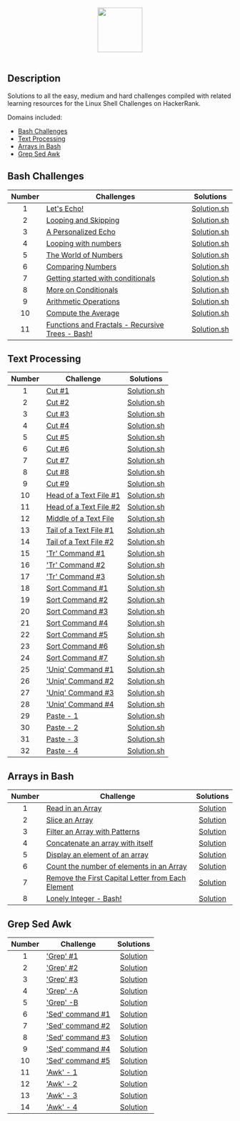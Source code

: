 <p align="center">  
	<br>
	<a href="https://www.hackerrank.com/profile/gaikwad_kunal">
        <img height=100 src="https://hrcdn.net/community-frontend/assets/brand/logo-new-white-green-a5cb16e0ae.svg"> 
    	</a>
	<br>
	<br>
</p>

## Description
Solutions to all the easy, medium and hard challenges compiled with related learning resources for the Linux Shell Challenges on HackerRank. 

Domains included: 
* [Bash Challenges](https://github.com/gaikwad-kunal/Hacker_rank-Linux_Shell/#bash-challenges)
* [Text Processing](https://github.com/gaikwad-kunal/Hacker_rank-Linux_Shell/#text-processing)
* [Arrays in Bash](https://github.com/gaikwad-kunal/Hacker_rank-Linux_Shell/#arrays-in-bash)
* [Grep Sed Awk](https://github.com/gaikwad-kunal/Hacker_rank-Linux_Shell/#grep-sed-awk)
   

## Bash Challenges

| Number | Challenges | Solutions |
|:------:|------------|:---------:|
| 1 |[Let's Echo!](https://www.hackerrank.com/challenges/bash-tutorials-lets-echo/problem) | [Solution.sh](Bash/Let's_Echo.sh)
| 2 |[Looping and Skipping](https://www.hackerrank.com/challenges/bash-tutorials---looping-and-skipping/problem) | [Solution.sh](Bash/looping_and_skipping.sh)
| 3 |[A Personalized Echo](https://www.hackerrank.com/challenges/bash-tutorials---a-personalized-echo/problem) | [Solution.sh](Bash/A_Personalized_Echo.sh)
| 4 |[Looping with numbers](https://www.hackerrank.com/challenges/bash-tutorials---looping-with-numbers/problem) |  [Solution.sh](Bash/Looping_with_Numbers.sh)
| 5 |[The World of Numbers](https://www.hackerrank.com/challenges/bash-tutorials---the-world-of-numbers/problem) | [Solution.sh](Bash/The_World_of_Numbers.sh)
| 6 |[Comparing Numbers](https://www.hackerrank.com/challenges/bash-tutorials---comparing-numbers/problem) | [Solution.sh](Bash/Comparing_Numbers.sh)
| 7 |[Getting started with conditionals](https://www.hackerrank.com/challenges/bash-tutorials---getting-started-with-conditionals/problem) | [Solution.sh](Bash/Getting_started_with_conditionals.sh)
| 8 |[More on Conditionals](https://www.hackerrank.com/challenges/bash-tutorials---more-on-conditionals/problem) | [Solution.sh](Bash/More_on_Conditionals.sh)
| 9 |[Arithmetic Operations](https://www.hackerrank.com/challenges/bash-tutorials---arithmetic-operations/problem) | [Solution.sh](Bash/Arithmetic_Operations.sh)
| 10|[Compute the Average](https://www.hackerrank.com/challenges/bash-tutorials---compute-the-average/problem) | [Solution.sh](Bash/Compute_the_Average.sh)
| 11|[Functions and Fractals - Recursive Trees - Bash!](https://www.hackerrank.com/challenges/fractal-trees-all/problem) | [Solution.sh](Bash/Functions_and_Fractals-Recursive_Trees.sh)

## Text Processing

| Number | Challenge | Solutions |
|:------:|-----------|:---------:|
|1|[Cut #1](https://www.hackerrank.com/text-processing-cut-1/problem) | [Solution.sh](Text_Processing/Cut-1.sh) |
|2|[Cut #2](https://www.hackerrank.com/text-processing-cut-2/problem) | [Solution.sh](Text_Processing/Cut-2.sh) |
|3|[Cut #3](https://www.hackerrank.com/text-processing-cut-3/problem) | [Solution.sh](Text_Processing/Cut-3.sh) |
|4|[Cut #4](https://www.hackerrank.com/text-processing-cut-4/problem) | [Solution.sh](Text_Processing/Cut-4.sh) |
|5|[Cut #5](https://www.hackerrank.com/text-processing-cut-5/problem) | [Solution.sh](Text_Processing/Cut-5.sh) |
|6|[Cut #6](https://www.hackerrank.com/text-processing-cut-6/problem) | [Solution.sh](Text_Processing/Cut-6.sh) |
|7|[Cut #7](https://www.hackerrank.com/text-processing-cut-7/problem) | [Solution.sh](Text_Processing/Cut-7.sh) |
|8|[Cut #8](https://www.hackerrank.com/text-processing-cut-8/problem) | [Solution.sh](Text_Processing/Cut-8.sh) |
|9|[Cut #9](https://www.hackerrank.com/text-processing-cut-9/problem) | [Solution.sh](Text_Processing/Cut-9.sh) |
|10|[Head of a Text File #1](https://www.hackerrank.com/text-processing-head-1/problem) | [Solution.sh](Text_Processing/Head_of_a_Text_File-1.sh) |
|11|[Head of a Text File #2](https://www.hackerrank.com/text-processing-head-2/problem) | [Solution.sh](Text_Processing/Head_of_a_Text_File-2.sh) |
|12|[Middle of a Text File](https://www.hackerrank.com/text-processing-in-linux---the-middle-of-a-text-file/problem) | [Solution.sh](Text_Processing/Middle_of_a_Text_File.sh) |
|13|[Tail of a Text File #1](https://www.hackerrank.com/text-processing-tail-1/problem) | [Solution.sh](Text_Processing/Tail_of_a_Text_File-1.sh) |
|14|[Tail of a Text File #2](https://www.hackerrank.com/text-processing-tail-2/problem) | [Solution.sh](Text_Processing/Tail_of_a_Text_File-2.sh) |
|15|['Tr' Command #1](https://www.hackerrank.com/text-processing-tr-1/problem) | [Solution.sh](Text_Processing/'Tr'_Command-1.sh) |
|16|['Tr' Command #2](https://www.hackerrank.com/text-processing-tr-2/problem) | [Solution.sh](Text_Processing/'Tr'_Command-2.sh) |
|17|['Tr' Command #3](https://www.hackerrank.com/text-processing-tr-3/problem) | [Solution.sh](Text_Processing/'Tr'_Command-3.sh) |
|18|[Sort Command #1](https://www.hackerrank.com/text-processing-sort-1/problem) | [Solution.sh](Text_Processing/Sort_Command-1.sh) |
|19|[Sort Command #2](https://www.hackerrank.com/text-processing-sort-2/problem) | [Solution.sh](Text_Processing/Sort_Command-2.sh) |
|20|[Sort Command #3](https://www.hackerrank.com/text-processing-sort-3/problem) | [Solution.sh](Text_Processing/Sort_Command-3.sh) |
|21|[Sort Command #4](https://www.hackerrank.com/text-processing-sort-4/problem) | [Solution.sh](Text_Processing/Sort_Command-4.sh) |
|22|[Sort Command #5](https://www.hackerrank.com/text-processing-sort-5/problem) | [Solution.sh](Text_Processing/Sort_Command-5.sh) |
|23|[Sort Command #6](https://www.hackerrank.com/text-processing-sort-6/problem) | [Solution.sh](Text_Processing/Sort_Command-6.sh) |
|24|[Sort Command #7](https://www.hackerrank.com/text-processing-sort-7/problem) | [Solution.sh](Text_Processing/Sort_Command-7.sh) |
|25|['Uniq' Command #1](https://www.hackerrank.com/text-processing-in-linux-the-uniq-command-1/problem) | [Solution.sh](Text_Processing/'Uniq'_Command-1.sh) |
|26|['Uniq' Command #2](https://www.hackerrank.com/text-processing-in-linux-the-uniq-command-2/problem) | [Solution.sh](Text_Processing/'Uniq'_Command-2.sh) |
|27|['Uniq' Command #3](https://www.hackerrank.com/text-processing-in-linux-the-uniq-command-3/problem)| [Solution.sh](Text_Processing/'Uniq'_Command-3.sh) |
|28|['Uniq' Command #4](https://www.hackerrank.com/text-processing-in-linux-the-uniq-command-4/problem) | [Solution.sh](Text_Processing/'Uniq'_Command-4.sh) |
|29|[Paste - 1](https://www.hackerrank.com/paste-1/problem) | [Solution.sh](Text_Processing/Paste-1.sh) |
|30|[Paste - 2](https://www.hackerrank.com/paste-2/problem) | [Solution.sh](Text_Processing/Paste-_2.sh) |
|31|[Paste - 3](https://www.hackerrank.com/paste-3/problem) | [Solution.sh](Text_Processing/Paste-3.sh) |
|32|[Paste - 4](https://www.hackerrank.com/paste-4/problem) | [Solution.sh](Text_Processing/Paste-4.sh) |


## Arrays in Bash

| Number | Challenge | Solutions |
|:------:|-----------|:---------:|
|1|[Read in an Array](https://www.hackerrank.com/bash-tutorials-read-in-an-array/problem) | [Solution](Arrays_in_Bash/Read_in_an_Array.sh) |
|2|[Slice an Array](https://www.hackerrank.com/bash-tutorials-slice-an-array/problem) | [Solution](Arrays_in_Bash/Slice_an_Array.sh) |
|3|[Filter an Array with Patterns](https://www.hackerrank.com/bash-tutorials-filter-an-array-with-patterns/problem) | [Solution](Arrays_in_Bash/Filter_an_Array_with_Patterns.sh) |
|4|[Concatenate an array with itself](https://www.hackerrank.com/bash-tutorials-concatenate-an-array-with-itself/problem) | [Solution](Arrays_in_Bash/Concatenate_an_array_with_itself.sh) |
|5|[Display an element of an array](https://www.hackerrank.com/bash-tutorials-display-the-third-element-of-an-array/problem) | [Solution](Arrays_in_Bash/Display_an_element_of_an_array.sh) |
|6|[Count the number of elements in an Array](https://www.hackerrank.com/bash-tutorials-count-the-number-of-elements-in-an-array/problem) | [Solution](Arrays_in_Bash/Count_the_number_of_elements_in_an_Array.sh) |
|7|[Remove the First Capital Letter from Each Element](https://www.hackerrank.com/bash-tutorials-remove-the-first-capital-letter-from-each-array-element/problem) | [Solution](Arrays_in_Bash/Remove_the_First_Capital_Letter_from_Each_Element.sh) |
|8|[Lonely Integer - Bash!](https://www.hackerrank.com/lonely-integer-2/problem) | [Solution](Arrays_in_Bash/Lonely_Integer-2.sh) |

## Grep Sed Awk

| Number | Challenge | Solutions |
|:------:|-----------|:---------:|
|1|['Grep' #1](https://www.hackerrank.com/challenges/text-processing-in-linux-the-grep-command-1/problem) | [Solution](Grep_Sed_Awk/Grep-1.sh) |
|2|['Grep' #2](https://www.hackerrank.com/challenges/text-processing-in-linux-the-grep-command-2/problem) | [Solution](Grep_Sed_Awk/Grep-2.sh) |
|3|['Grep' #3](https://www.hackerrank.com/challenges/text-processing-in-linux-the-grep-command-3/problem) | [Solution](Grep_Sed_Awk/Grep-3.sh) |
|4|['Grep' -A](https://www.hackerrank.com/challenges/text-processing-in-linux-the-grep-command-4/problem) | [Solution](Grep_Sed_Awk/Grep-A.sh) |
|5|['Grep' -B](https://www.hackerrank.com/challenges/text-processing-in-linux-the-grep-command-5/problem) | [Solution](Grep_Sed_Awk/Grep-B.sh) |
|6|['Sed' command #1](https://www.hackerrank.com/challenges/text-processing-in-linux-the-sed-command-1/problem) | [Solution](Grep_Sed_Awk/Sed_command-1.sh) |
|7|['Sed' command #2](https://www.hackerrank.com/challenges/text-processing-in-linux-the-sed-command-2/problem) | [Solution](Grep_Sed_Awk/Sed_command-2.sh) |
|8|['Sed' command #3](https://www.hackerrank.com/challenges/text-processing-in-linux-the-sed-command-3/problem) | [Solution](Grep_Sed_Awk/Sed_command-3.sh) |
|9|['Sed' command #4](https://www.hackerrank.com/challenges/sed-command-4/problem) | [Solution](Grep_Sed_Awk/Sed_command-4.sh) |
|10|['Sed' command #5](https://www.hackerrank.com/challenges/sed-command-5/problem) | [Solution](Grep_Sed_Awk/Sed_command-5.sh) |
|11|['Awk' - 1](https://www.hackerrank.com/challenges/awk-1/problem) | [Solution](Grep_Sed_Awk/Awk-1.sh) |
|12|['Awk' - 2](https://www.hackerrank.com/challenges/awk-2/problem) | [Solution](Grep_Sed_Awk/Awk-2.sh) |
|13|['Awk' - 3](https://www.hackerrank.com/challenges/awk-3/problem) | [Solution](Grep_Sed_Awk/Awk-3.sh) |
|14|['Awk' - 4](https://www.hackerrank.com/challenges/awk-4/problem) | [Solution](Grep_Sed_Awk/Awk-4.sh) |


